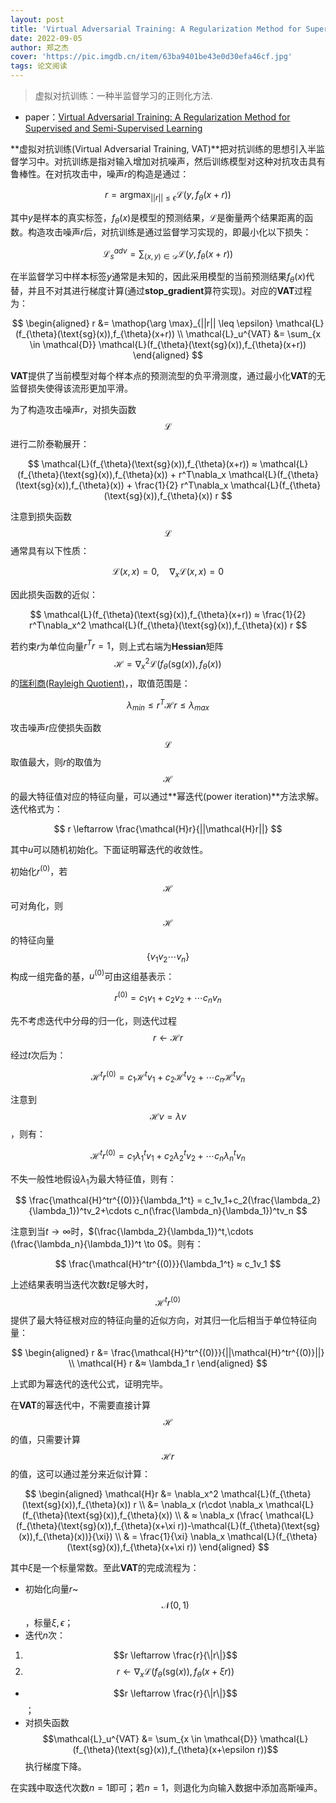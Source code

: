 ```yaml
---
layout: post
title: 'Virtual Adversarial Training: A Regularization Method for Supervised and Semi-Supervised Learning'
date: 2022-09-05
author: 郑之杰
cover: 'https://pic.imgdb.cn/item/63ba9401be43e0d30efa46cf.jpg'
tags: 论文阅读
---
```


> 虚拟对抗训练：一种半监督学习的正则化方法.

- paper：[Virtual Adversarial Training: A Regularization Method for Supervised and Semi-Supervised Learning](https://arxiv.org/abs/1704.03976)

**虚拟对抗训练(Virtual Adversarial Training, VAT)**把对抗训练的思想引入半监督学习中。对抗训练是指对输入增加对抗噪声，然后训练模型对这种对抗攻击具有鲁棒性。在对抗攻击中，噪声$r$的构造是通过：

$$ r = \mathop{\arg \max}_{||r|| \leq \epsilon} \mathcal{L}(y,f_{\theta}(x+r)) $$

其中$y$是样本的真实标签，$f_{\theta}(x)$是模型的预测结果，$\mathcal{L}$是衡量两个结果距离的函数。构造攻击噪声$r$后，对抗训练是通过监督学习实现的，即最小化以下损失：

$$ \mathcal{L}_s^{adv} = \sum_{(x,y) \in \mathcal{D}} \mathcal{L}(y,f_{\theta}(x+r)) $$

在半监督学习中样本标签$y$通常是未知的，因此采用模型的当前预测结果$f_{\theta}(x)$代替，并且不对其进行梯度计算(通过**stop_gradient**算符实现)。对应的**VAT**过程为：

$$ \begin{aligned} r &= \mathop{\arg \max}_{||r|| \leq \epsilon} \mathcal{L}(f_{\theta}(\text{sg}(x)),f_{\theta}(x+r)) \\ \mathcal{L}_u^{VAT} &= \sum_{x \in \mathcal{D}} \mathcal{L}(f_{\theta}(\text{sg}(x)),f_{\theta}(x+r))  \end{aligned} $$

**VAT**提供了当前模型对每个样本点的预测流型的负平滑测度，通过最小化**VAT**的无监督损失使得该流形更加平滑。

为了构造攻击噪声$r$，对损失函数$$\mathcal{L}$$进行二阶泰勒展开：

$$ \mathcal{L}(f_{\theta}(\text{sg}(x)),f_{\theta}(x+r)) ≈ \mathcal{L}(f_{\theta}(\text{sg}(x)),f_{\theta}(x)) + r^T\nabla_x \mathcal{L}(f_{\theta}(\text{sg}(x)),f_{\theta}(x))  + \frac{1}{2} r^T\nabla_x \mathcal{L}(f_{\theta}(\text{sg}(x)),f_{\theta}(x)) r $$

注意到损失函数$$\mathcal{L}$$通常具有以下性质：

$$ \mathcal{L}(x,x) = 0 , \quad \nabla_x  \mathcal{L}(x,x) = 0  $$

因此损失函数的近似：

$$ \mathcal{L}(f_{\theta}(\text{sg}(x)),f_{\theta}(x+r)) ≈  \frac{1}{2} r^T\nabla_x^2 \mathcal{L}(f_{\theta}(\text{sg}(x)),f_{\theta}(x)) r $$

若约束$r$为单位向量$r^Tr=1$，则上式右端为**Hessian**矩阵$$\mathcal{H}=\nabla_x^2 \mathcal{L}(f_{\theta}(\text{sg}(x)),f_{\theta}(x))$$的[瑞利商(Rayleigh Quotient)](https://0809zheng.github.io/2021/06/22/rayleigh.html)，，取值范围是：

$$ \lambda_{min}≤r^T \mathcal{H} r≤\lambda_{max} $$

攻击噪声$r$应使损失函数$$\mathcal{L}$$取值最大，则$r$的取值为$$\mathcal{H}$$的最大特征值对应的特征向量，可以通过**幂迭代(power iteration)**方法求解。迭代格式为：

$$ r \leftarrow \frac{\mathcal{H}r}{||\mathcal{H}r||} $$

其中$u$可以随机初始化。下面证明幂迭代的收敛性。

初始化$r^{(0)}$，若$$\mathcal{H}$$可对角化，则$$\mathcal{H}$$的特征向量$$\{v_1 v_2  \cdots v_n\}$$构成一组完备的基，$u^{(0)}$可由这组基表示：

$$ r^{(0)} = c_1v_1+c_2v_2+\cdots c_nv_n $$

先不考虑迭代中分母的归一化，则迭代过程$$r \leftarrow \mathcal{H}r$$经过$t$次后为：

$$ \mathcal{H}^tr^{(0)} = c_1\mathcal{H}^tv_1+c_2\mathcal{H}^tv_2+\cdots c_n\mathcal{H}^tv_n $$

注意到$$\mathcal{H}v=\lambda v$$，则有：

$$ \mathcal{H}^tr^{(0)} = c_1\lambda_1^tv_1+c_2\lambda_2^tv_2+\cdots c_n\lambda_n^tv_n $$

不失一般性地假设$\lambda_1$为最大特征值，则有：

$$ \frac{\mathcal{H}^tr^{(0)}}{\lambda_1^t} = c_1v_1+c_2(\frac{\lambda_2}{\lambda_1})^tv_2+\cdots c_n(\frac{\lambda_n}{\lambda_1})^tv_n $$

注意到当$t \to \infty$时，$(\frac{\lambda_2}{\lambda_1})^t,\cdots (\frac{\lambda_n}{\lambda_1})^t \to 0$。则有：

$$ \frac{\mathcal{H}^tr^{(0)}}{\lambda_1^t} ≈ c_1v_1 $$

上述结果表明当迭代次数$t$足够大时，$$\mathcal{H}^tr^{(0)}$$提供了最大特征根对应的特征向量的近似方向，对其归一化后相当于单位特征向量：

$$ \begin{aligned} r &= \frac{\mathcal{H}^tr^{(0)}}{||\mathcal{H}^tr^{(0)}||} \\ \mathcal{H} r &≈ \lambda_1 r \end{aligned} $$

上式即为幂迭代的迭代公式，证明完毕。

在**VAT**的幂迭代中，不需要直接计算$$\mathcal{H}$$的值，只需要计算$$\mathcal{H}r$$的值，这可以通过差分来近似计算：

$$ \begin{aligned} \mathcal{H}r &= \nabla_x^2 \mathcal{L}(f_{\theta}(\text{sg}(x)),f_{\theta}(x)) r \\ &= \nabla_x (r\cdot \nabla_x \mathcal{L}(f_{\theta}(\text{sg}(x)),f_{\theta}(x)) \\ & ≈ \nabla_x (\frac{ \mathcal{L}(f_{\theta}(\text{sg}(x)),f_{\theta}(x+\xi r))-\mathcal{L}(f_{\theta}(\text{sg}(x)),f_{\theta}(x))}{\xi}) \\ & = \frac{1}{\xi} \nabla_x  \mathcal{L}(f_{\theta}(\text{sg}(x)),f_{\theta}(x+\xi r)) \end{aligned}  $$

其中$\xi$是一个标量常数。至此**VAT**的完成流程为：
- 初始化向量$r$~$$\mathcal{N}(0,1)$$，标量$\xi, \epsilon$；
- 迭代$n$次：
1. $$r \leftarrow \frac{r}{\|r\|}$$
2. $$r \leftarrow \nabla_x  \mathcal{L}(f_{\theta}(\text{sg}(x)),f_{\theta}(x+\xi r))$$
- $$r \leftarrow \frac{r}{\|r\|}$$；
- 对损失函数$$\mathcal{L}_u^{VAT} &= \sum_{x \in \mathcal{D}} \mathcal{L}(f_{\theta}(\text{sg}(x)),f_{\theta}(x+\epsilon r))$$执行梯度下降。
  
在实践中取迭代次数$n=1$即可；若$n=1$，则退化为向输入数据中添加高斯噪声。